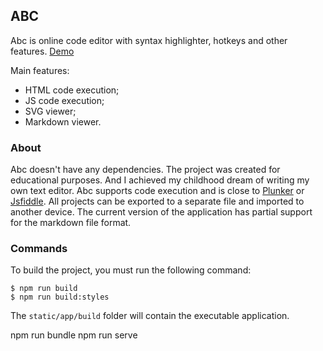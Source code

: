 ## ABC
Abc is online code editor with syntax highlighter, hotkeys and other features.
[Demo](https://nmalcev.github.io/abc/)

Main features:
- HTML code execution;
- JS code execution;
- SVG viewer;
- Markdown viewer.

### About
Abc doesn't have any dependencies. The project was created for educational purposes. And I achieved my childhood dream of writing my own text editor.
Abc supports code execution and is close to [Plunker](http://plnkr.co/) or [Jsfiddle](https://jsfiddle.net/).
All projects can be exported to a separate file and imported to another device.
The current version of the application has partial support for the markdown file format.

### Commands
To build the project, you must run the following command:
``` 
$ npm run build
$ npm run build:styles
```
The `static/app/build` folder will contain the executable application. 


npm run bundle
npm run serve

